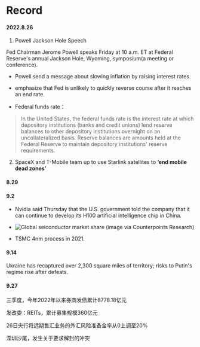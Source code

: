 # Record

#### 2022.8.26

1) Powell Jackson Hole Speech

Fed Chairman Jerome Powell speaks Friday at 10 a.m. ET at Federal Reserve's annual Jackson Hole, Wyoming, symposium(a meeting or conference).

- Powell send a message about slowing inflation by raising interest rates.
- emphasize that Fed is unlikely to quickly reverse course after it reaches an end rate.

- Federal funds rate：

> In the United States, the federal funds rate is the interest rate at which depository institutions (banks and credit unions) lend reserve balances to other depository institutions overnight on an uncollateralized basis. Reserve balances are amounts held at the Federal Reserve to maintain depository institutions' reserve requirements.

2. SpaceX and T-Mobile team up to use Starlink satellites to **‘end mobile dead zones’**

#### 8.29

#### 9.2

- Nvidia said Thursday that the U.S. government told the company that it can continue to develop its H100 artificial intelligence chip in China.
- ![Global seiconductor market share (image via Counterpoints Research)](https://www.notebookcheck.net/fileadmin/_processed_/a/5/csm_Global_semiconductor_market_share_counterpoints_a30cff6f14.png)

- TSMC 4nm process in 2021.

#### 9.14

Ukraine has recaptured over 2,300 square miles of territory; risks to Putin's regime rise after defeats.

#### 9.27

三季度，今年2022年以来券商发债累计8778.18亿元

发改委：REITs，累计募集规模360亿元

26日央行将远期售汇业务的外汇风险准备金率从0上调至20%

深圳沙尾，发生关于要求解封的冲突
